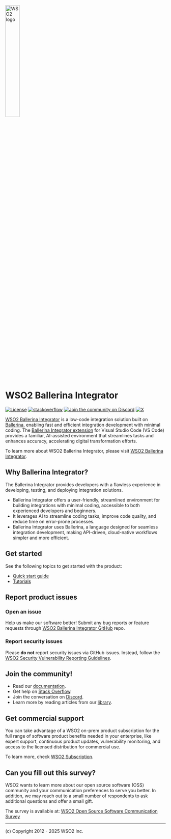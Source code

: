 <img src="https://wso2.cachefly.net/wso2/sites/all/image_resources/wso2-branding-logos/wso2-logo-orange.png" alt="WSO2 logo" width=30% height=30% />

# WSO2 Ballerina Integrator

[![License](https://img.shields.io/badge/License-Apache%202.0-blue.svg)](https://opensource.org/licenses/Apache-2.0)
[![stackoverflow](https://img.shields.io/badge/Get%20Support%20on%20Stack%20Overflow-Ballerina%20Integrator-orange)](https://stackoverflow.com/questions/tagged/wso2-ballerina-integrator)
[![Join the community on Discord](https://img.shields.io/badge/Join%20us%20on%20Discord-wso2-orange)](https://discord.com/invite/wso2)
[![X](https://img.shields.io/twitter/follow/wso2.svg?style=social&label=Follow%20Us)](https://twitter.com/intent/follow?screen_name=wso2)

[WSO2 Ballerina Integrator](https://wso2.com/integrator/ballerina-integrator/) is a low-code integration solution built on [Ballerina](https://ballerina.io/), enabling fast and efficient integration development with minimal coding. The [Ballerina Integrator extension](https://marketplace.visualstudio.com/items?itemName=WSO2.ballerina-integrator) for Visual Studio Code (VS Code) provides a familiar, AI-assisted environment that streamlines tasks and enhances accuracy, accelerating digital transformation efforts.

To learn more about WSO2 Ballerina Integrator, please visit [WSO2 Ballerina Integrator](https://wso2.com/integrator/ballerina-integrator/).

## Why Ballerina Integrator?

The Ballerina Integrator provides developers with a flawless experience in developing, testing, and deploying integration solutions. 
-   Ballerina Integrator offers a user-friendly, streamlined environment for building integrations with minimal coding, accessible to both experienced developers and beginners. 
-   It leverages AI to streamline coding tasks, improve code quality, and reduce time on error-prone processes.
-   Ballerina Integrator uses Ballerina, a language designed for seamless integration development, making API-driven, cloud-native workflows simpler and more efficient.

## Get started

See the following topics to get started with the product:
- [Quick start guide](https://bi.docs.wso2.com/get-started/quick-start-guide/)
- [Tutorials](https://bi.docs.wso2.com/learn/message-transformation/)

## Report product issues

### Open an issue

Help us make our software better! Submit any bug reports or feature requests through [WSO2 Ballerina Integrator GitHub](https://github.com/wso2/product-ballerina-integrator) repo.

### Report security issues

Please **do not** report security issues via GitHub issues. Instead, follow the [WSO2 Security Vulnerability Reporting Guidelines](https://security.docs.wso2.com/en/latest/security-reporting/vulnerability-reporting-guidelines/).

## Join the community!

- Read our [documentation](https://bi.docs.wso2.com/en/latest/).
- Get help on [Stack Overflow](https://stackoverflow.com/questions/tagged/wso2-ballerina-integrator).
- Join the conversation on [Discord](https://discord.gg/wso2).
- Learn more by reading articles from our [library](https://wso2.com/library/?area=integration).

## Get commercial support

You can take advantage of a WSO2 on-prem product subscription for the full range of software product benefits needed in your enterprise, like expert support, continuous product updates, vulnerability monitoring, and access to the licensed distribution for commercial use.

To learn more, check [WSO2 Subscription](https://wso2.com/subscription/).

## Can you fill out this survey?

WSO2 wants to learn more about our open source software (OSS) community and your communication preferences to serve you better.
In addition, we may reach out to a small number of respondents to ask additional questions and offer a small gift.

The survey is available at: [WSO2 Open Source Software Communication Survey
](https://forms.gle/h5q4M3K7vyXba3bK6)

--------------------------------------------------------------------------------
(c) Copyright 2012 - 2025 WSO2 Inc.